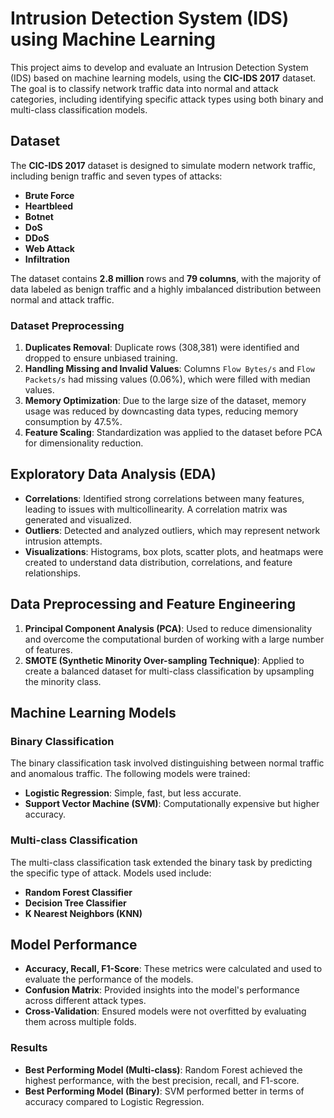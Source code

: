# Intrusion Detection System (IDS) using Machine Learning

This project aims to develop and evaluate an Intrusion Detection System (IDS) based on machine learning models, using the **CIC-IDS 2017** dataset. The goal is to classify network traffic data into normal and attack categories, including identifying specific attack types using both binary and multi-class classification models.

## Dataset

The **CIC-IDS 2017** dataset is designed to simulate modern network traffic, including benign traffic and seven types of attacks:

- **Brute Force**
- **Heartbleed**
- **Botnet**
- **DoS**
- **DDoS**
- **Web Attack**
- **Infiltration**

The dataset contains **2.8 million** rows and **79 columns**, with the majority of data labeled as benign traffic and a highly imbalanced distribution between normal and attack traffic.

### Dataset Preprocessing

1. **Duplicates Removal**: Duplicate rows (308,381) were identified and dropped to ensure unbiased training.
2. **Handling Missing and Invalid Values**: Columns `Flow Bytes/s` and `Flow Packets/s` had missing values (0.06%), which were filled with median values.
3. **Memory Optimization**: Due to the large size of the dataset, memory usage was reduced by downcasting data types, reducing memory consumption by 47.5%.
4. **Feature Scaling**: Standardization was applied to the dataset before PCA for dimensionality reduction.

## Exploratory Data Analysis (EDA)

- **Correlations**: Identified strong correlations between many features, leading to issues with multicollinearity. A correlation matrix was generated and visualized.
- **Outliers**: Detected and analyzed outliers, which may represent network intrusion attempts.
- **Visualizations**: Histograms, box plots, scatter plots, and heatmaps were created to understand data distribution, correlations, and feature relationships.

## Data Preprocessing and Feature Engineering

1. **Principal Component Analysis (PCA)**: Used to reduce dimensionality and overcome the computational burden of working with a large number of features.
2. **SMOTE (Synthetic Minority Over-sampling Technique)**: Applied to create a balanced dataset for multi-class classification by upsampling the minority class.

## Machine Learning Models

### Binary Classification

The binary classification task involved distinguishing between normal traffic and anomalous traffic. The following models were trained:

- **Logistic Regression**: Simple, fast, but less accurate.
- **Support Vector Machine (SVM)**: Computationally expensive but higher accuracy.

### Multi-class Classification

The multi-class classification task extended the binary task by predicting the specific type of attack. Models used include:

- **Random Forest Classifier**
- **Decision Tree Classifier**
- **K Nearest Neighbors (KNN)**

## Model Performance

- **Accuracy, Recall, F1-Score**: These metrics were calculated and used to evaluate the performance of the models.
- **Confusion Matrix**: Provided insights into the model's performance across different attack types.
- **Cross-Validation**: Ensured models were not overfitted by evaluating them across multiple folds.

### Results

- **Best Performing Model (Multi-class)**: Random Forest achieved the highest performance, with the best precision, recall, and F1-score.
- **Best Performing Model (Binary)**: SVM performed better in terms of accuracy compared to Logistic Regression.
